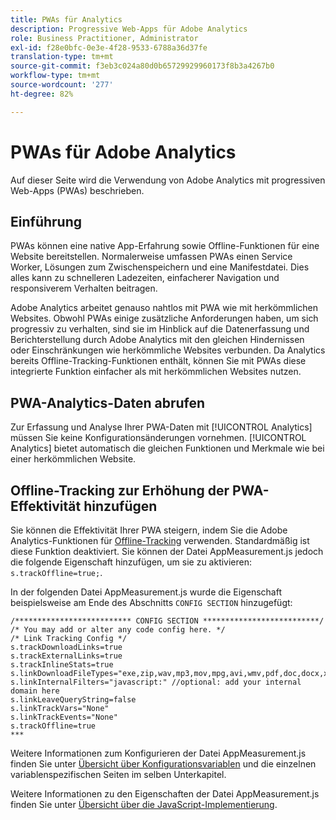 ```yaml
---
title: PWAs für Analytics
description: Progressive Web-Apps für Adobe Analytics
role: Business Practitioner, Administrator
exl-id: f28e0bfc-0e3e-4f28-9533-6788a36d37fe
translation-type: tm+mt
source-git-commit: f3eb3c024a80d0b65729929960173f8b3a4267b0
workflow-type: tm+mt
source-wordcount: '277'
ht-degree: 82%

---
```


# PWAs für Adobe Analytics

Auf dieser Seite wird die Verwendung von Adobe Analytics mit progressiven Web-Apps (PWAs) beschrieben.

## Einführung

PWAs können eine native App-Erfahrung sowie Offline-Funktionen für eine Website bereitstellen. Normalerweise umfassen PWAs einen Service Worker, Lösungen zum Zwischenspeichern und eine Manifestdatei. Dies alles kann zu schnelleren Ladezeiten, einfacherer Navigation und responsiverem Verhalten beitragen.

Adobe Analytics arbeitet genauso nahtlos mit PWA wie mit herkömmlichen Websites. Obwohl PWAs einige zusätzliche Anforderungen haben, um sich progressiv zu verhalten, sind sie im Hinblick auf die Datenerfassung und Berichterstellung durch Adobe Analytics mit den gleichen Hindernissen oder Einschränkungen wie herkömmliche Websites verbunden. Da Analytics bereits Offline-Tracking-Funktionen enthält, können Sie mit PWAs diese integrierte Funktion einfacher als mit herkömmlichen Websites nutzen.

## PWA-Analytics-Daten abrufen

Zur Erfassung und Analyse Ihrer PWA-Daten mit [!UICONTROL Analytics] müssen Sie keine Konfigurationsänderungen vornehmen. [!UICONTROL Analytics] bietet automatisch die gleichen Funktionen und Merkmale wie bei einer herkömmlichen Website.

## Offline-Tracking zur Erhöhung der PWA-Effektivität hinzufügen

Sie können die Effektivität Ihrer PWA steigern, indem Sie die Adobe Analytics-Funktionen für [Offline-Tracking](/help/implement/vars/config-vars/trackoffline.md) verwenden. Standardmäßig ist diese Funktion deaktiviert. Sie können der Datei AppMeasurement.js jedoch die folgende Eigenschaft hinzufügen, um sie zu aktivieren: `s.trackOffline=true;`.

In der folgenden Datei AppMeasurement.js wurde die Eigenschaft beispielsweise am Ende des Abschnitts `CONFIG SECTION` hinzugefügt:

```
/************************** CONFIG SECTION **************************/ 
/* You may add or alter any code config here. */ 
/* Link Tracking Config */ 
s.trackDownloadLinks=true 
s.trackExternalLinks=true 
s.trackInlineStats=true 
s.linkDownloadFileTypes="exe,zip,wav,mp3,mov,mpg,avi,wmv,pdf,doc,docx,xls,xlsx,ppt,pptx" 
s.linkInternalFilters="javascript:" //optional: add your internal domain here 
s.linkLeaveQueryString=false 
s.linkTrackVars="None" 
s.linkTrackEvents="None" 
s.trackOffline=true
*** 
```

Weitere Informationen zum Konfigurieren der Datei AppMeasurement.js finden Sie unter [Übersicht über Konfigurationsvariablen](/help/implement/vars/config-vars/configuration-variables.md) und die einzelnen variablenspezifischen Seiten im selben Unterkapitel.

Weitere Informationen zu den Eigenschaften der Datei AppMeasurement.js finden Sie unter [Übersicht über die JavaScript-Implementierung](/help/implement/js/overview.md).
